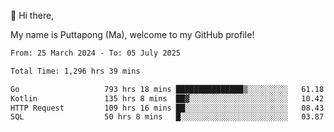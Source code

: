👋 Hi there,

My name is Puttapong (Ma), welcome to my GitHub profile!

<!--START_SECTION:waka-->

```txt
From: 25 March 2024 - To: 05 July 2025

Total Time: 1,296 hrs 39 mins

Go                   793 hrs 18 mins ███████████████▒░░░░░░░░░   61.18 %
Kotlin               135 hrs 8 mins  ██▓░░░░░░░░░░░░░░░░░░░░░░   10.42 %
HTTP Request         109 hrs 16 mins ██░░░░░░░░░░░░░░░░░░░░░░░   08.43 %
SQL                  50 hrs 8 mins   █░░░░░░░░░░░░░░░░░░░░░░░░   03.87 %
```

<!--END_SECTION:waka-->
